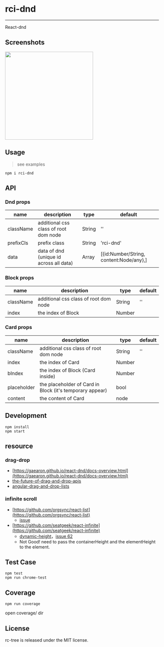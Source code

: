 # rci-dnd
---

React-dnd


## Screenshots

<img src="https://os.alipayobjects.com/rmsportal/BeMjJFaDkJJOsTJ.png" width="288"/>

## Usage
> see examples

    npm i rci-dnd

## API

### Dnd props

| name     | description    | type     | default      |
|----------|----------------|----------|--------------|
|className | additional css class of root dom node | String | '' |
|prefixCls | prefix class | String | 'rci-dnd' |
|data | data of dnd (unique id across all data) | Array | [{id:Number/String, content:Node/any},] |

### Block props

| name     | description    | type     | default      |
|----------|----------------|----------|--------------|
|className | additional css class of root dom node | String | '' |
|index | the index of Block | Number |  |

### Card props

| name     | description    | type     | default      |
|----------|----------------|----------|--------------|
|className | additional css class of root dom node | String | '' |
|index | the index of Card | Number |  |
|bIndex | the index of Block (Card inside) | Number |  |
|placeholder | the placeholder of Card in Block (it's temporary appear) | bool |  |
|content | the content of Card | node |  |

## Development

```
npm install
npm start
```

## resource

### drag-drop
- [https://gaearon.github.io/react-dnd/docs-overview.html](https://gaearon.github.io/react-dnd/docs-overview.html)
- [the-future-of-drag-and-drop-apis](https://medium.com/@dan_abramov/the-future-of-drag-and-drop-apis-249dfea7a15f#.mqc7rcnfv)
- [angular-drag-and-drop-lists](https://github.com/marceljuenemann/angular-drag-and-drop-lists)

### infinite scroll
- [https://github.com/orgsync/react-list](https://github.com/orgsync/react-list)
    - [issue](https://github.com/orgsync/react-list/issues/97)
- [https://github.com/seatgeek/react-infinite](https://github.com/seatgeek/react-infinite)
    - [dynamic-height](http://stackoverflow.com/questions/30579045/react-infinite-scroll-in-a-container-with-dynamic-height)，[issue 62](https://github.com/seatgeek/react-infinite/issues/62)
    - Not Good! need to pass the containerHeight and the elementHeight to the element.

## Test Case

```
npm test
npm run chrome-test
```

## Coverage

```
npm run coverage
```

open coverage/ dir

## License
rc-tree is released under the MIT license.
